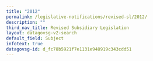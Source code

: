 ```yaml
---
title: "2012"
permalink: /legislative-notifications/revised-sl/2012/
description: ""
third_nav_title: Revised Subsidiary Legislation
layout: datagovsg-v2-search
default_field: Subject
infotext: true
datagovsg-id: d_fc78b5921f7e1131e948919c343cdd51
---
```

